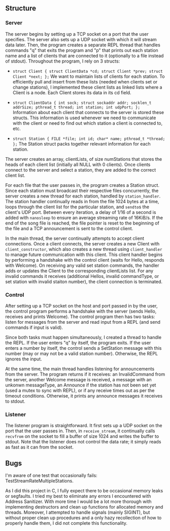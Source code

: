 ## Structure

### Server
The server begins by setting up a TCP socket on a port that the user specifies.
The server also sets up a UDP socket with which it will stream data
later. Then, the program creates a separate REPL thread that handles commands "q" that exits
the program and "p" that prints out each station name and a list of clients that
are connected to it (optionally to a file instead of stdout). Throughout the
program, I rely on 3 structs:
- `struct Client {
	struct ClientData *cd;
	struct Client *prev;
	struct Client *next;
};`
	We want to maintain lists of clients for each station. To efficiently pull
	and insert from these lists (needed when clients set or change stations), I
	implemented these client lists as linked lists where a Client is a node.
	Each Client stores its data in its cd field.
	
- `struct ClientData {
	int sock;
	struct sockaddr addr;
	socklen_t addrSize;
	pthread_t thread;
	int station;
	int udpPort;
};`
	Information about each client that connects to the server is stored these
	structs. This information is used whenever we need to communicate with the
	client or need to find out which station a client is connected to, etc.
- `struct Station {
	FILE *file;
	int id;
	char* name;
	pthread_t *thread;
};`
	The Station struct packs together relevant information for each station.

The server creates an array, clientLists, of size numStations that stores the
heads of each client list (initially all NULL with 0 clients). Once clients
connect to the server and select a station, they are added to the correct client
list. 

For each file that the user passes in, the program creates a Station struct.
Since each station must broadcast their respective files concurrently, the
server creates a new thread for each station, handled by `station_handler`. The
station handler continually reads in from the file 1024 bytes at a time, loops
through the client list for the particular station, and `sendto`s the client's
UDP port. Between every iteration, a delay of 1/16 of a second is added with
`nanosleep` to ensure an average streaming rate of 16KiB/s. If the end of the
song file is reached, the file pointer is reset to the beginning of the file and
a TCP announcement is sent to the control client.

In the main thread, the server continually attempts to
accept client connections. Once a client connects, the server creates a new
Client with `client_constructor`, which also creates a new thread using
`client_handler` to manage future communication with this client. This client
handler begins by performing a handshake with the control client (waits for
Hello, responds with Welcome). On receiving any valid set station commands, the
handler adds or updates the Client to the corresponding clientLists list. For
any invalid commands it receives (additional Hellos, invalid commandType, or
set station with invalid staiton number), the client connection is terminated. 

### Control
After setting up a TCP socket on the host and port passed in by the user, the
control program performs a handshake with the server (sends Hello, receives
and prints Welcome). The control program then has two tasks: listen for messages
from the server and read input from a REPL (and send commands if input is
valid).

Since both tasks must happen simultaneously, I created a thread to handle the
REPL. If the user enters "q" by itself, the program exits. If the user enters a
number by itself, the control sends a SetStation message with this number (may
or may not be a valid station number). Otherwise, the REPL ignores the input. 

At the same time, the main thread handles listening for announcements from the
server. The program returns if it receives: an InvalidCommand from the server,
another Welcome message is received, a message with an unkonwn messageType, an
Announce if the station has not been set yet (used a mutex to sync with REPL),
or if any receive times out as per the timeout conditions. Otherwise, it prints
any announce messages it receives to stdout.

### Listener
The listener program is straightforward. It first sets up a UDP socket on the
port that the user passes in. Then, in `receive_stream`, it continually calls
`recvfrom` on the socket to fill a buffer of size 1024 and writes the buffer to
stdout. Note that the listener does not control the data rate; it simply reads
as fast as it can from the socket.

## Bugs
I'm aware of one test that occasionally fails: TestStreamRateMultipleStations. 

As I did this project in C, I fully expect there to be occasional memory leaks
or segfaults. I tried my best to eliminate any errors I encountered with Address
Sanitizer. With more time I would be a lot more thorough with implementing
destructors and clean up functions for allocated memory and threads. Moreover, I
attempted to handle signals (mainly SIGINT), but without proper clean up
procedures and a only hazy recollection of how to properly handle them, I did
not complete this functionality. 